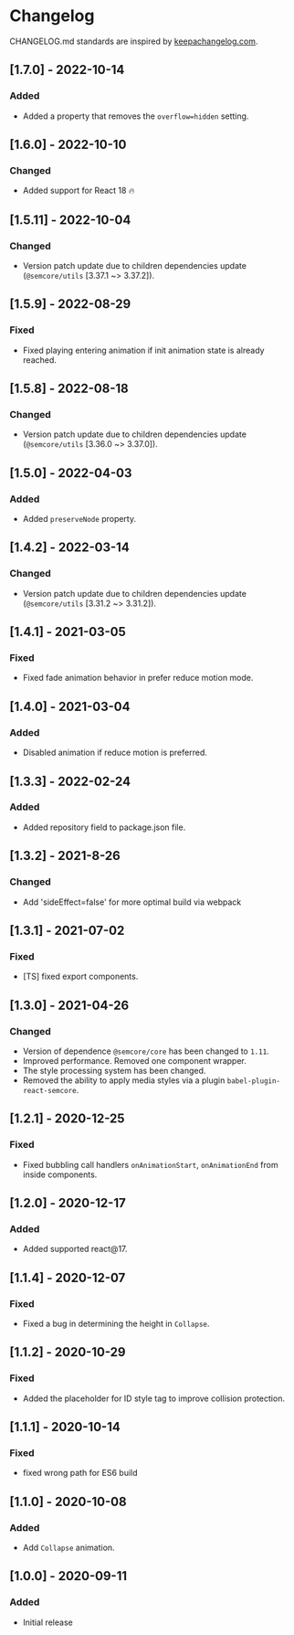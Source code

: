 # Changelog

CHANGELOG.md standards are inspired by [keepachangelog.com](https://keepachangelog.com/en/1.0.0/).

## [1.7.0] - 2022-10-14

### Added

- Added a property that removes the `overflow=hidden` setting.

## [1.6.0] - 2022-10-10

### Changed

- Added support for React 18 🔥

## [1.5.11] - 2022-10-04

### Changed

- Version patch update due to children dependencies update (`@semcore/utils` [3.37.1 ~> 3.37.2]).

## [1.5.9] - 2022-08-29

### Fixed

- Fixed playing entering animation if init animation state is already reached.

## [1.5.8] - 2022-08-18

### Changed

- Version patch update due to children dependencies update (`@semcore/utils` [3.36.0 ~> 3.37.0]).

## [1.5.0] - 2022-04-03

### Added

- Added `preserveNode` property.

## [1.4.2] - 2022-03-14

### Changed

- Version patch update due to children dependencies update (`@semcore/utils` [3.31.2 ~> 3.31.2]).

## [1.4.1] - 2021-03-05

### Fixed

- Fixed fade animation behavior in prefer reduce motion mode.

## [1.4.0] - 2021-03-04

### Added

- Disabled animation if reduce motion is preferred.

## [1.3.3] - 2022-02-24

### Added

- Added repository field to package.json file.

## [1.3.2] - 2021-8-26

### Changed

- Add 'sideEffect=false' for more optimal build via webpack

## [1.3.1] - 2021-07-02

### Fixed

- [TS] fixed export components.

## [1.3.0] - 2021-04-26

### Changed

- Version of dependence `@semcore/core` has been changed to `1.11`.
- Improved performance. Removed one component wrapper.
- The style processing system has been changed.
- Removed the ability to apply media styles via a plugin `babel-plugin-react-semcore`.

## [1.2.1] - 2020-12-25

### Fixed

- Fixed bubbling call handlers `onAnimationStart`, `onAnimationEnd` from inside components.

## [1.2.0] - 2020-12-17

### Added

- Added supported react@17.

## [1.1.4] - 2020-12-07

### Fixed

- Fixed a bug in determining the height in `Collapse`.

## [1.1.2] - 2020-10-29

### Fixed

- Added the placeholder for ID style tag to improve collision protection.

## [1.1.1] - 2020-10-14

### Fixed

- fixed wrong path for ES6 build

## [1.1.0] - 2020-10-08

### Added

- Add `Collapse` animation.

## [1.0.0] - 2020-09-11

### Added

- Initial release
